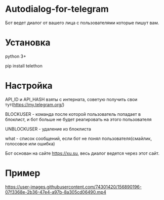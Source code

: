 # Autodialog-for-telegram
Бот ведет диалог от вашего лица с пользователями которые пишут вам.

# Установка
python 3+

pip install telethon

# Настройка
API_ID и API_HASH взяты с интерната, советую получить свои тут(https://my.telegram.org/)

BLOCKUSER - команда после которой пользователь попадает в блоклист, и бот больше не будет реагировать на этого пользователя

UNBLOCKUSER - удаление из блоклиста

what - список сообщений, если бот не понял пользователя(смайлик, голосовое или ошибка)

Бот основан на сайте https://xu.su, весь диалог ведется через этот сайт.

# Пример

https://user-images.githubusercontent.com/74301420/156890196-07f3368e-2b36-47e4-a97b-8a305cd06490.mp4

